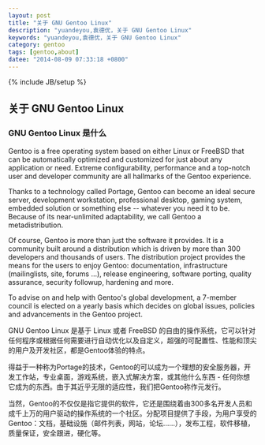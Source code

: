 ```yaml
---
layout: post
title: "关于 GNU Gentoo Linux"
description: "yuandeyou,袁德优，关于 GNU Gentoo Linux"
keywords: "yuandeyou,袁德优，关于 GNU Gentoo Linux"
category: gentoo
tags: [gentoo,about]
datee: "2014-08-09 07:33:18 +0800"
---
```

{% include JB/setup %}

## 关于 GNU Gentoo Linux ##

### GNU Gentoo Linux 是什么 ###

 Gentoo is a free operating system based on either Linux or FreeBSD that can be automatically optimized and customized for just about any application or need. Extreme configurability, performance and a top-notch user and developer community are all hallmarks of the Gentoo experience.

Thanks to a technology called Portage, Gentoo can become an ideal secure server, development workstation, professional desktop, gaming system, embedded solution or something else -- whatever you need it to be. Because of its near-unlimited adaptability, we call Gentoo a metadistribution.

Of course, Gentoo is more than just the software it provides. It is a community built around a distribution which is driven by more than 300 developers and thousands of users. The distribution project provides the means for the users to enjoy Gentoo: documentation, infrastructure (mailinglists, site, forums ...), release engineering, software porting, quality assurance, security followup, hardening and more.

To advise on and help with Gentoo's global development, a 7-member council is elected on a yearly basis which decides on global issues, policies and advancements in the Gentoo project.

GNU Gentoo Linux 是基于 Linux 或者 FreeBSD 的自由的操作系统，它可以针对任何程序或根据任何需要进行自动优化以及自定义，超强的可配置性、性能和顶尖的用户及开发社区，都是Gentoo体验的特点。

得益于一种称为Portage的技术，Gentoo的可以成为一个理想的安全服务器，开发工作站，专业桌面，游戏系统，嵌入式解决方案，或其他什么东西 - 任何你想它成为的东西。由于其近乎无限的适应性，我们把Gentoo称作元发行。

当然，Gentoo的不仅仅是指它提供的软件，它还是围绕着由300多名开发人员和成千上万的用户驱动的操作系统的一个社区。分配项目提供了手段，为用户享受的Gentoo：文档，基础设施（邮件列表，网站，论坛......），发布工程，软件移植，质量保证，安全跟进，硬化等。

<!-- more -->
